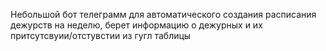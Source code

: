 Небольшой бот телеграмм для автоматического создания  расписания дежурств на неделю, берет информацию о дежурных и их притсутсвуии/отстувстии из гугл таблицы
